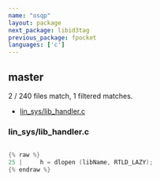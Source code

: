 ```yaml
---
name: "osqp"
layout: package
next_package: libid3tag
previous_package: fpocket
languages: ['c']
---
```

## master
2 / 240 files match, 1 filtered matches.

 - [lin_sys/lib_handler.c](#lin_syslib_handlerc)

### lin_sys/lib_handler.c

```c

{% raw %}
25 |     h = dlopen (libName, RTLD_LAZY);
{% endraw %}

```